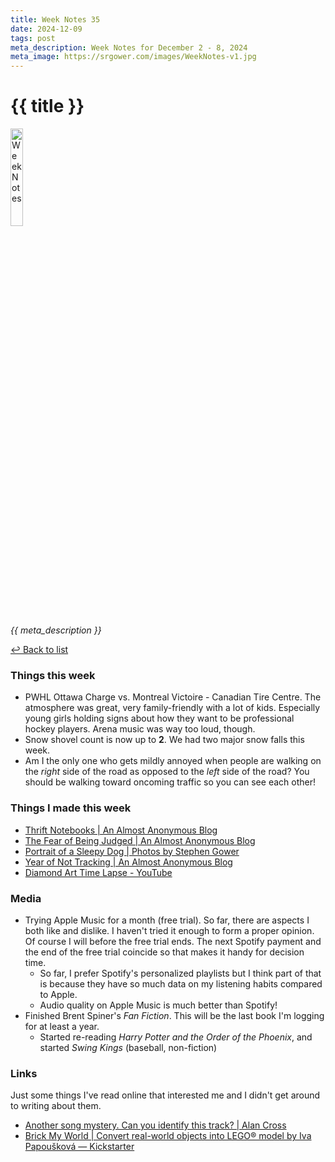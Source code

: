 ```yaml
---
title: Week Notes 35
date: 2024-12-09
tags: post
meta_description: Week Notes for December 2 - 8, 2024
meta_image: https://srgower.com/images/WeekNotes-v1.jpg
---
```


# {{ title }}

<img src="{{ meta_image }}" width="20%" height="20%" alt="Week Notes" />

*{{ meta_description }}*

[↩ Back to list](/weeknotes/)

### Things this week

-  PWHL Ottawa Charge vs. Montreal Victoire - Canadian Tire Centre. The atmosphere was great, very family-friendly with a lot of kids. Especially young girls holding signs about how they want to be professional hockey players. Arena music was way too loud, though.  
- Snow shovel count is now up to **2**. We had two major snow falls this week. 
- Am I the only one who gets mildly annoyed when people are walking on the *right* side of the road as opposed to the *left* side of the road? You should be walking toward oncoming traffic so you can see each other!

### Things I made this week

- [Thrift Notebooks | An Almost Anonymous Blog](https://lwgrs.bearblog.dev/thrift-notebooks/) 
- [The Fear of Being Judged | An Almost Anonymous Blog](https://lwgrs.bearblog.dev/the-fear-of-being-judged/) 
- [Portrait of a Sleepy Dog | Photos by Stephen Gower](https://photos.srgower.com/2024/portrait-of-a-sleepy-dog/) 
- [Year of Not Tracking | An Almost Anonymous Blog](https://lwgrs.bearblog.dev/year-of-not-tracking/) 
- [Diamond Art Time Lapse - YouTube](https://www.youtube.com/shorts/nJVwjKjcu3E)

### Media

- Trying Apple Music for a month (free trial). So far, there are aspects I both like and dislike. I haven't tried it enough to form a proper opinion. Of course I will before the free trial ends. The next Spotify payment and the end of the free trial coincide so that makes it handy for decision time. 
  - So far, I prefer Spotify's personalized playlists but I think part of that is because they have so much data on my listening habits compared to Apple. 
  - Audio quality on Apple Music is much better than Spotify! 
- Finished Brent Spiner's *Fan Fiction*. This will be the last book I'm logging for at least a year. 
  - Started re-reading *Harry Potter and the Order of the Phoenix*, and started *Swing Kings* (baseball, non-fiction) 


### Links

Just some things I've read online that interested me and I didn't get around to writing about them.

- [Another song mystery. Can you identify this track? | Alan Cross](https://www.ajournalofmusicalthings.com/another-song-mystery-can-you-identify-this-track/) 
- [Brick My World | Convert real-world objects into LEGO® model by Iva Papoušková — Kickstarter](https://www.kickstarter.com/projects/brickmyworld/brick-my-world-transform-your-world-into-lego-bricks?ref=eoxfvj)